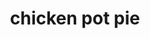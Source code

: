 ---
id: 5c0d46462d88c50014d13555
servings:
notes:
directions: 'melt butter in skillet.  add flour and seasonings
 cook for 1-2 minutes.
add wine and heavy cream.  cook until thickened.
add cream of chicken.
add vegetables and chicken.
pour into pie crust.
top with additional pie crust or melt 2 tbs butter and mix in 1/2 c bread crumbs.
bake at 400 for 25-30 minutes'
ingredients: 'frozen pie crust
4 cups cooked chicken
1 tbs butter
1/4 c white wine
1 1/2 c heavy cream
2 tbs flour
1/2 t paprika
1/2 t salt
1/4 t pepper
1 can cream of chicken
2 c mixed frozen vegetable'
rating: 5
ease: easy
img:
category: main course
href:
totalTime: 40 minutes
cookTime: 30 minutes
prepTime: 10 minutes
title: chicken pot pie
slug: chicken-pot-pie
---